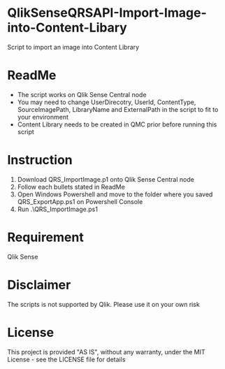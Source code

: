 # QlikSenseQRSAPI-Import-Image-into-Content-Libary
Script to import an image into Content Library

# ReadMe
- The script works on Qlik Sense Central node 
- You may need to change UserDirecotry, UserId, ContentType, SourceImagePath, LibraryName and ExternalPath in the script to fit to your environment
- Content Library needs to be created in QMC prior before running this script

# Instruction
1. Download QRS_ImportImage.p1 onto Qlik Sense Central node
2. Follow each bullets stated in ReadMe
3. Open Windows Powershell and move to the folder where you saved QRS_ExportApp.ps1 on Powershell Console
4. Run .\QRS_ImportImage.ps1

# Requirement
Qlik Sense

# Disclaimer
The scripts is not supported by Qlik. Please use it on your own risk

# License
This project is provided "AS IS", without any warranty, under the MIT License - see the LICENSE file for details
